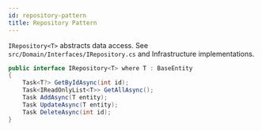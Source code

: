 ```yaml
---
id: repository-pattern
title: Repository Pattern
---
```


`IRepository<T>` abstracts data access. See `src/Domain/Interfaces/IRepository.cs` and Infrastructure implementations.

```csharp
public interface IRepository<T> where T : BaseEntity
{
    Task<T?> GetByIdAsync(int id);
    Task<IReadOnlyList<T>> GetAllAsync();
    Task AddAsync(T entity);
    Task UpdateAsync(T entity);
    Task DeleteAsync(int id);
}
```
